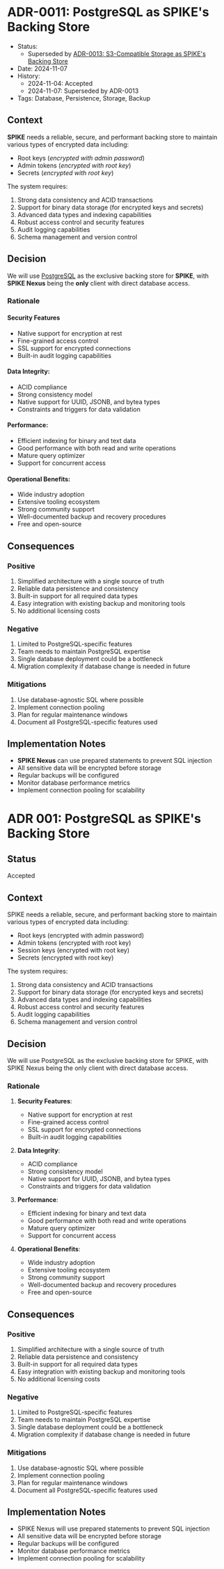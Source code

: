 
# ADR-0011: PostgreSQL as SPIKE's Backing Store

- Status:
   - Superseded by [ADR-0013: S3-Compatible Storage as SPIKE's Backing Store](adrs/adr-0013.md)
- Date: 2024-11-07
- History:
   - 2024-11-04: Accepted
   - 2024-11-07: Superseded by ADR-0013
- Tags: Database, Persistence, Storage, Backup

## Context

**SPIKE** needs a reliable, secure, and performant backing store to maintain 
various types of encrypted data including:

- Root keys (*encrypted with admin password*)
- Admin tokens (*encrypted with root key*)
- Secrets (*encrypted with root key*)

The system requires:
1. Strong data consistency and ACID transactions
2. Support for binary data storage (for encrypted keys and secrets)
3. Advanced data types and indexing capabilities
4. Robust access control and security features
5. Audit logging capabilities
6. Schema management and version control

## Decision

We will use [PostgreSQL][postgres] as the exclusive backing store for **SPIKE**, 
with **SPIKE Nexus** being the **only** client with direct database access.

[postgres]: https://www.postgresql.org/

### Rationale

#### **Security Features**
- Native support for encryption at rest
- Fine-grained access control
- SSL support for encrypted connections
- Built-in audit logging capabilities

#### **Data Integrity**:
- ACID compliance
- Strong consistency model
- Native support for UUID, JSONB, and bytea types
- Constraints and triggers for data validation

#### **Performance**:
- Efficient indexing for binary and text data
- Good performance with both read and write operations
- Mature query optimizer
- Support for concurrent access

#### **Operational Benefits**:
- Wide industry adoption
- Extensive tooling ecosystem
- Strong community support
- Well-documented backup and recovery procedures
- Free and open-source

## Consequences

### Positive
1. Simplified architecture with a single source of truth
2. Reliable data persistence and consistency
3. Built-in support for all required data types
4. Easy integration with existing backup and monitoring tools
5. No additional licensing costs

### Negative
1. Limited to PostgreSQL-specific features
2. Team needs to maintain PostgreSQL expertise
3. Single database deployment could be a bottleneck
4. Migration complexity if database change is needed in future

### Mitigations
1. Use database-agnostic SQL where possible
2. Implement connection pooling
3. Plan for regular maintenance windows
4. Document all PostgreSQL-specific features used

## Implementation Notes
- **SPIKE Nexus** can use prepared statements to prevent SQL injection
- All sensitive data will be encrypted before storage
- Regular backups will be configured
- Monitor database performance metrics
- Implement connection pooling for scalability




# ADR 001: PostgreSQL as SPIKE's Backing Store

## Status
Accepted

## Context
SPIKE needs a reliable, secure, and performant backing store to maintain various types of encrypted data including:
- Root keys (encrypted with admin password)
- Admin tokens (encrypted with root key)
- Session keys (encrypted with root key)
- Secrets (encrypted with root key)

The system requires:
1. Strong data consistency and ACID transactions
2. Support for binary data storage (for encrypted keys and secrets)
3. Advanced data types and indexing capabilities
4. Robust access control and security features
5. Audit logging capabilities
6. Schema management and version control

## Decision
We will use PostgreSQL as the exclusive backing store for SPIKE, with SPIKE Nexus being the only client with direct database access.

### Rationale
1. **Security Features**:
    - Native support for encryption at rest
    - Fine-grained access control
    - SSL support for encrypted connections
    - Built-in audit logging capabilities

2. **Data Integrity**:
    - ACID compliance
    - Strong consistency model
    - Native support for UUID, JSONB, and bytea types
    - Constraints and triggers for data validation

3. **Performance**:
    - Efficient indexing for binary and text data
    - Good performance with both read and write operations
    - Mature query optimizer
    - Support for concurrent access

4. **Operational Benefits**:
    - Wide industry adoption
    - Extensive tooling ecosystem
    - Strong community support
    - Well-documented backup and recovery procedures
    - Free and open-source

## Consequences

### Positive
1. Simplified architecture with a single source of truth
2. Reliable data persistence and consistency
3. Built-in support for all required data types
4. Easy integration with existing backup and monitoring tools
5. No additional licensing costs

### Negative
1. Limited to PostgreSQL-specific features
2. Team needs to maintain PostgreSQL expertise
3. Single database deployment could be a bottleneck
4. Migration complexity if database change is needed in future

### Mitigations
1. Use database-agnostic SQL where possible
2. Implement connection pooling
3. Plan for regular maintenance windows
4. Document all PostgreSQL-specific features used

## Implementation Notes
- SPIKE Nexus will use prepared statements to prevent SQL injection
- All sensitive data will be encrypted before storage
- Regular backups will be configured
- Monitor database performance metrics
- Implement connection pooling for scalability

